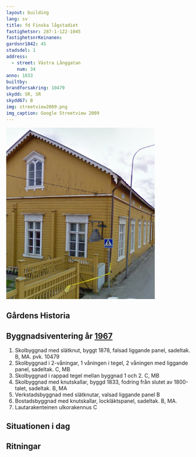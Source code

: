 ```yaml
---
layout: building
lang: sv
title: fd Finska lågstadiet
fastighetsnr: 287-1-122-1045
fastighetsnrKeinanen:
gardsnr1842: 45
stadsdel: 1
address:
  - street: Västra Långgatan
    num: 34
anno: 1833
builtby:
brandforsakring: 10479
skydd: SR, SR
skydd67: B
img: streetview2009.png
img_caption: Google Streetview 2009
---
```

<img src="streetview2009_south.png" width="400px">

## Gårdens Historia


## Byggnadsiventering år <a href="/sources/keinanen_karki.pdf">1967</a>
1. Skolbyggnad med slätknut, byggt 1878, falsad liggande panel, sadeltak. B, MA. pvk. 10479
2. Skolbyggnad i 2-våningar, 1 våningen i tegel, 2 våningen med liggande panel, sadeltak. C, MB
3. Skolbyggnad i rappad tegel mellan byggnad 1 och 2. C, MB
4. Skolbyggnad med knutskallar, byggd 1833, fodring från slutet av 1800-talet, sadeltak. B, MA
5. Verkstadsbyggnad med slätknutar, valsad liggande panel B
6. Bostadsbyggnad med knutskallar, lockläktspanel, sadeltak. B, MA.
7. Lautarakenteinen ulkorakennus C

## Situationen i dag


## Ritningar
